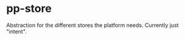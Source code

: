 pp-store
========

Abstraction for the different stores the platform needs. Currently just
"intent".
